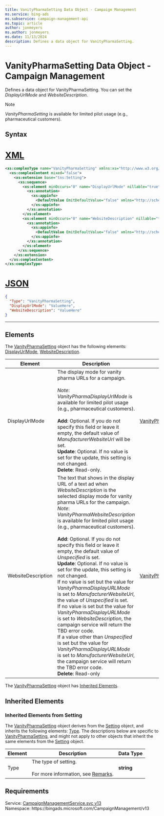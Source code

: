 ```yaml
---
title: VanityPharmaSetting Data Object - Campaign Management
ms.service: bing-ads
ms.subservice: campaign-management-api
ms.topic: article
author: jonmeyers
ms.author: jonmeyers
ms.date: 11/13/2024
description: Defines a data object for VanityPharmaSetting.
---
```

# VanityPharmaSetting Data Object - Campaign Management
Defines a data object for VanityPharmaSetting. You can set the *DisplayUrlMode* and *WebsiteDescription*.

> [!NOTE]
> *VanityPharmaSetting* is available for limited pilot usage (e.g., pharmaceutical customers).

## Syntax

# [XML](#tab/xml)

```xml
<xs:complexType name="VanityPharmaSetting" xmlns:xs="http://www.w3.org/2001/XMLSchema">
  <xs:complexContent mixed="false">
    <xs:extension base="tns:Setting">
      <xs:sequence>
        <xs:element minOccurs="0" name="DisplayUrlMode" nillable="true" type="tns:VanityPharmaDisplayUrlMode">
          <xs:annotation>
            <xs:appinfo>
              <DefaultValue EmitDefaultValue="false" xmlns="http://schemas.microsoft.com/2003/10/Serialization/" />
            </xs:appinfo>
          </xs:annotation>
        </xs:element>
        <xs:element minOccurs="0" name="WebsiteDescription" nillable="true" type="tns:VanityPharmaWebsiteDescription">
          <xs:annotation>
            <xs:appinfo>
              <DefaultValue EmitDefaultValue="false" xmlns="http://schemas.microsoft.com/2003/10/Serialization/" />
            </xs:appinfo>
          </xs:annotation>
        </xs:element>
      </xs:sequence>
    </xs:extension>
  </xs:complexContent>
</xs:complexType>
```

# [JSON](#tab/json)

```json
{
  "Type": "VanityPharmaSetting",
  "DisplayUrlMode": "ValueHere",
  "WebsiteDescription": "ValueHere"
}
```

-----

## <a name="elements"></a>Elements

The [VanityPharmaSetting](vanitypharmasetting.md) object has the following elements: [DisplayUrlMode](#displayurlmode), [WebsiteDescription](#websitedescription).

|Element|Description|Data Type|
|-----------|---------------|-------------|
|<a name="displayurlmode"></a>DisplayUrlMode|The display mode for vanity pharma URLs for a campaign.<br/><br/>*Note*: *VanityPharmaDisplayUrlMode* is available for limited pilot usage (e.g., pharmaceutical customers).<br/><br/>**Add**: Optional. If you do not specify this field or leave it empty, the default value of *ManufacturerWebsiteUrl* will be set.<br/>**Update**: Optional. If no value is set for the update, this setting is not changed.<br/>**Delete**: Read-only.|[VanityPharmaDisplayUrlMode](vanitypharmadisplayurlmode.md)|
|<a name="websitedescription"></a>WebsiteDescription|The text that shows in the display URL of a text ad when *WebsiteDescription* is the selected display mode for vanity pharma URLs for the campaign. *Note*: *VanityPharmaWebsiteDescription* is available for limited pilot usage (e.g., pharmaceutical customers).<br/><br/>**Add**: Optional. If you do not specify this field or leave it empty, the default value of *Unspecified* is set.<br/>**Update**: Optional. If no value is set for the update, this setting is not changed.<br/>If no value is set but the value for *VanityPharmaDisplayURLMode* is set to *ManufacturerWebsiteUrl*, the value of *Unspecified* is set.<br/>If no value is set but the value for *VanityPharmaDisplayURLMode* is set to *WebsiteDescription*, the campaign service will return the TBD error code.<br/>If a value other than *Unspecified* is set but the value for *VanityPharmaDisplayURLMode* is set to *ManufacturerWebsiteUrl*, the campaign service will return the TBD error code.<br/>**Delete**: Read-only|[VanityPharmaWebsiteDescription](vanitypharmawebsitedescription.md)|

The [VanityPharmaSetting](vanitypharmasetting.md) object has [Inherited Elements](#inheritedelements).

## <a name="inheritedelements"></a>Inherited Elements

### <a name="inheritedelementssetting"></a>Inherited Elements from Setting
The [VanityPharmaSetting](vanitypharmasetting.md) object derives from the [Setting](setting.md) object, and inherits the following elements: [Type](#type). The descriptions below are specific to [VanityPharmaSetting](vanitypharmasetting.md), and might not apply to other objects that inherit the same elements from the [Setting](setting.md) object.  

|Element|Description|Data Type|
|-----------|---------------|-------------|
|<a name="type"></a>Type|The type of setting.<br/><br/>For more information, see [Remarks](setting.md#remarks).|**string**|

## Requirements
Service: [CampaignManagementService.svc v13](https://campaign.api.bingads.microsoft.com/Api/Advertiser/CampaignManagement/v13/CampaignManagementService.svc)  
Namespace: https\://bingads.microsoft.com/CampaignManagement/v13  

